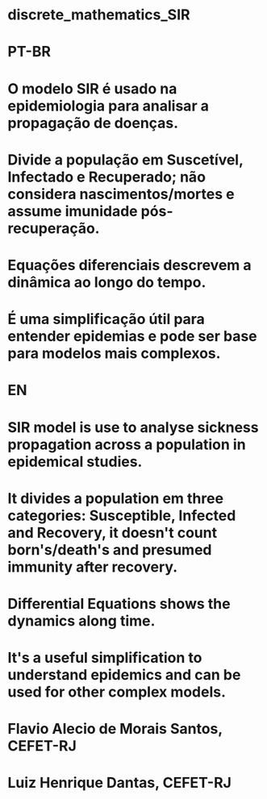 # discrete_mathematics_SIR

# PT-BR

# O modelo SIR é usado na epidemiologia para analisar a propagação de doenças.
# Divide a população em Suscetível, Infectado e Recuperado; não considera nascimentos/mortes e assume imunidade pós-recuperação.
# Equações diferenciais descrevem a dinâmica ao longo do tempo.
# É uma simplificação útil para entender epidemias e pode ser base para modelos mais complexos.

# EN

# SIR model is use to analyse sickness propagation across a population in epidemical studies.
# It divides a population em three categories: Susceptible, Infected and Recovery, it doesn't count born's/death's and presumed immunity after recovery.
# Differential Equations shows the dynamics along time.
# It's a useful simplification to understand epidemics and can be used for other complex models. 

# Flavio Alecio de Morais Santos,  CEFET-RJ
# Luiz Henrique Dantas, CEFET-RJ
